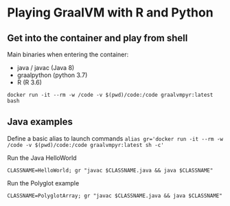# Playing GraalVM with R and Python

## Get into the container and play from shell
Main binaries when entering the container:
- java / javac (Java 8)
- graalpython (python 3.7)
- R (R 3.6)

```
docker run -it --rm -w /code -v $(pwd)/code:/code graalvmpyr:latest bash
```

## Java examples
Define a basic alias to launch commands `alias gr='docker run -it --rm -w /code -v $(pwd)/code:/code graalvmpyr:latest sh -c'`

Run the Java HelloWorld
```
CLASSNAME=HelloWorld; gr "javac $CLASSNAME.java && java $CLASSNAME"
```

Run the Polyglot example
```
CLASSNAME=PolyglotArray; gr "javac $CLASSNAME.java && java $CLASSNAME"
```

